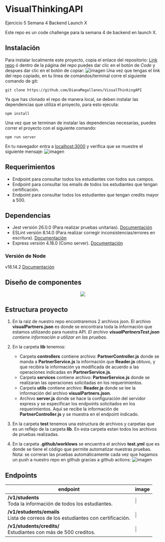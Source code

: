 # VisualThinkingAPI
Ejercicio 5 Semana 4 Backend Launch X

Este repo es un code challenge para la semana 4 de backend en launch X.

## Instalación
Para instalar localmente este proyecto, copia el enlace del repositorio: [Link repo](https://github.com/DianaMagallanes/VisualThinkingAPI) ó dentro de la página del repo puedes dar clic en el botón de _Code_ y despues dar clic en el botón de copiar:
![imagen](https://user-images.githubusercontent.com/28024862/168127558-77ece41c-1c36-4288-99fd-51990ddcf3c1.png)
Una vez que tengas el link del repo copiado, en tu línea de comandos/terminal corre el siguiente comando de git:
```
git clone https://github.com/DianaMagallanes/VisualThinkingAPI
```
Ya que has clonado el repo de manera local, se deben instalar las dependencias que utiliza el proyecto, para esto ejecuta:
```
npm install
```
Una vez que se terminan de instalar las dependencias necesarias, puedes correr el proyecto con el siguiente comando:
```
npm run server
```
En tu navegador entra a [localhost:3000](http://localhost:3000/) y verifica que se muestre el siguiente mensaje:
![imagen](https://user-images.githubusercontent.com/28024862/168131062-ef2181fd-c3ab-41ae-b7c7-cd6b81f7d871.png)


## Requerimientos
- Endpoint para consultar todos los estudiantes con todos sus campos.
- Endpoint para consultar los emails de todos los estudiantes que tengan certificación.
- Endpoint para consultar todos los estudiantes que tengan credits mayor a 500.


## Dependencias
- Jest versión 26.0.0 (Para realizar pruebas unitarias). [Documentación](https://jestjs.io/docs/26.x/getting-started/) 
- ESLint versión 8.14.0 (Para realizar corregir inconsistencias/errores en escritura). [Documentación](https://eslint.org/docs/user-guide/getting-started/)
- Express versión 4.18.0 (Como server). [Documentación](https://expressjs.com/en/starter/installing.html/)

### Versión de Node
v16.14.2 [Documentación](https://nodejs.org/docs/v16.14.2/api/)

## Diseño de componentes
<div align="center"><img src="https://user-images.githubusercontent.com/28024862/166128140-4563d3cf-e81b-4a95-8197-0561195b34c3.png"></div>

## Estructura proyecto
1.  En la raiz de nuestro repo encontraremos 2 archivos json. El archivo **visualPartners.json** es donde se encontrara toda la información que estamos utilizando para nuestra API. _El archivo **visualPartnersTest.json** contiene información a utilizar en las pruebas._
2.  En la carpeta **lib** tenemos:
    -   Carpeta **controllers** contiene archivo: **PartnerController.js** donde se manda a **PartnerService.js**  la información que **Reader.js** obtuvo, y que recibira la información ya modificada de acuerdo a las operaciones indicadas en **PartnerService.js**.
    -   Carpeta **services** contiene archivo: **PartnerService.js** donde se realizaran las operaciones solicitadas en los requerimientos.
    -   Carpeta **utils** contiene archivo: **Reader.js** donde se lee la información del archivo **visualPartners.json**.
    -   Archivo **server.js** donde se hace la configuración del servidor express y se especifican los endpoints solicitados en los requerimientos. Aquí se recibe la información de **PartnerController.js** y se muestra en el endpoint indicado.

3.  En la carpeta **test** tenemos una estructura de archivos y carpetas que es un reflejo de la carpeta **lib**. En esta carpeta estan todos los archivos de pruebas realizadas.
4.  En la carpeta **.github/worklows** se encuentra el archivo **test.yml** que es donde se tiene el código que permite automatizar nuestras pruebas. Nota: se correran las pruebas automáticamente cada vez que hagamos un push a nuestro repo en github gracias a github actions:
![imagen](https://user-images.githubusercontent.com/28024862/168136482-e7fec657-09c0-40f4-affa-3511f6e9bbf7.png)





## Endpoints

| **endpoint**  |  **image** |   
|---|---|
|  **/v1/students** <br> Toda la información de todos los estudiantes. |   <img height="30%" src="https://user-images.githubusercontent.com/28024862/166127947-1c44db61-c2b5-4729-9517-b5a2285c520a.png">  |
|  **/v1/estudents/emails** <br>  Lista de correos de los estudiantes con certificación.|  <img height="30%"  src="https://user-images.githubusercontent.com/28024862/166127915-35b14115-c3a1-4697-bb7f-120000c79fa1.png">   |
|  **/v1/students/credits/** <br> Estudiantes con más de 500 creditos. |   <img height="30%" src="https://user-images.githubusercontent.com/28024862/166127959-1a83f894-fea5-49e6-b98d-859d6b058ca6.png">  |

    
   

